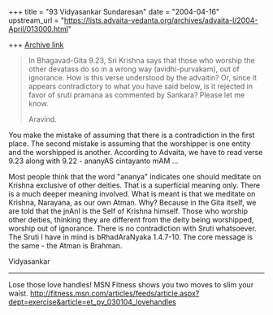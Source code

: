 +++
title = "93 Vidyasankar Sundaresan"
date = "2004-04-16"
upstream_url = "https://lists.advaita-vedanta.org/archives/advaita-l/2004-April/013000.html"

+++
[Archive link](https://lists.advaita-vedanta.org/archives/advaita-l/2004-April/013000.html)


>
>In Bhagavad-Gita 9.23, Sri Krishna says that those who worship the other 
>devatass do so in a wrong way (avidhi-purvakam), out of ignorance. How is 
>this verse understood by the advaitin? Or, since it appears contradictory 
>to what you have said below, is it rejected in favor of sruti pramana as 
>commented by Sankara? Please let me know.
>
>Aravind.

You make the mistake of assuming that there is a contradiction in the first 
place. The second mistake is assuming that the worshipper is one entity and 
the worshipped is another. According to Advaita, we have to read verse 9.23 
along with 9.22 - ananyAS cintayanto mAM ...

Most people think that the word "ananya" indicates one should meditate on 
Krishna exclusive of other deities. That is a superficial meaning only. 
There is a much deeper meaning involved. What is meant is that we meditate 
on Krishna, Narayana, as our own Atman. Why? Because in the Gita itself, we 
are told that the jnAnI is the Self of Krishna himself. Those who worship 
other deities, thinking they are different from the deity being worshipped, 
worship out of ignorance. There is no contradiction with Sruti whatsoever. 
The Sruti I have in mind is bRhadAraNyaka 1.4.7-10. The core message is the 
same - the Atman is Brahman.

Vidyasankar

_________________________________________________________________
Lose those love handles! MSN Fitness shows you two moves to slim your waist. 
http://fitness.msn.com/articles/feeds/article.aspx?dept=exercise&article=et_pv_030104_lovehandles


